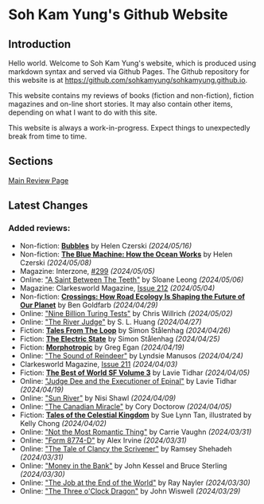 # Soh Kam Yung's Github Website

## Introduction

Hello world. Welcome to Soh Kam Yung's website, which is produced using markdown syntax and served via Github Pages. The Github repository for this website is at <https://github.com/sohkamyung/sohkamyung.github.io>.

This website contains my reviews of books (fiction and non-fiction), fiction magazines and on-line short stories. It may also contain other items, depending on what I want to do with this site.

This website is always a work-in-progress. Expect things to unexpectedly break from time to time.

## Sections

[Main Review Page](reviews/README.md)

## Latest Changes

### Added reviews:
- Non-fiction: [**Bubbles**](reviews/nonfiction/2024/20240516-Bubbles.md) by Helen Czerski *(2024/05/16)*
- Non-fiction: [**The Blue Machine: How the Ocean Works**](reviews/nonfiction/2024/20240508-BlueMachine.md) by Helen Czerski *(2024/05/08)*
- Magazine: Interzone, [#299](reviews/magazines/Interzone/20240505-Interzone299.md) *(2024/05/05)*
- Online: ["A Saint Between The Teeth"](reviews/online/2024/20240506-SaintBetweenTeeth.md) by Sloane Leong *(2024/05/06)*
- Magazine: Clarkesworld Magazine, [Issue 212](reviews/magazines/Clarkesworld/20240504-Clarkesworld212.md) *(2024/05/04)*
- Non-fiction: [**Crossings: How Road Ecology Is Shaping the Future of Our Planet**](reviews/nonfiction/2024/20240429-Crossings.md) by Ben Goldfarb *(2024/04/29)*
- Online: ["Nine Billion Turing Tests"](reviews/online/2024/20240502-NineBillionTuringTests.md) by Chris Willrich *(2024/05/02)*
- Online: ["The River Judge"](reviews/online/2024/20240427-RiverJudge.md) by S. L. Huang *(2024/04/27)*
- Fiction: [**Tales From The Loop**](reviews/fiction/2024/20240426-TalesLoop.md) by Simon Stålenhag *(2024/04/26)*
- Fiction: [**The Electric State**](reviews/fiction/2024/20240425-ElectricState.md) by Simon Stålenhag *(2024/04/25)*
- Fiction: [**Morphotropic**](reviews/fiction/2024/20240419-Morphotrophic.md) by Greg Egan *(2024/04/19)*
- Online: ["The Sound of Reindeer"](reviews/online/2024/20240424-SoundReindeer.md) by Lyndsie Manusos *(2024/04/24)*
- Clarkesworld Magazine, [Issue 211](reviews/magazines/Clarkesworld/20240403-Clarkesworld211.md) *(2024/04/03)*
- Fiction: [**The Best of World SF Volume 3**](reviews/fiction/2024/20240405-BestWorldSF3.md) by Lavie Tidhar *(2024/04/05)*
- Online: ["Judge Dee and the Executioner of Epinal"](reviews/online/2024/20240419-JudgeDeeExecutionerEpinal.md) by Lavie Tidhar *(2024/04/19)*
- Online: ["Sun River"](reviews/online/2024/20240409-SunRiver.md) by Nisi Shawl *(2024/04/09)*
- Online: ["The Canadian Miracle"](reviews/online/2024/20240405-CanadianMiracle.md) by Cory Doctorow *(2024/04/05)*
- Fiction: [**Tales of the Celestial Kingdom**](reviews/fiction/2024/20240402-TalesCelestialKingdom.md) by Sue Lynn Tan, illustrated by Kelly Chong *(2024/04/02)*
- Online: ["Not the Most Romantic Thing"](reviews/online/2024/20240331-NotMostRomanticThing.md) by Carrie Vaughn *(2024/03/31)*
- Online: ["Form 8774-D"](reviews/online/2024/20240331-Form8774D.md) by Alex Irvine *(2024/03/31)*
- Online: ["The Tale of Clancy the Scrivener"](reviews/online/2024/20240331-ClancyScrivener.md) by Ramsey Shehadeh *(2024/03/31)*
- Online: ["Money in the Bank"](reviews/online/2024/20240330-MoneyBank.md) by John Kessel and Bruce Sterling *(2024/03/30)*
- Online: ["The Job at the End of the World"](reviews/online/2024/20240330-JobEndWorld.md) by Ray Nayler *(2024/03/30)*
- Online: ["The Three o'Clock Dragon"](reviews/online/2024/20240329-ThreeOClockDragon.md) by John Wiswell *(2024/03/29)*

